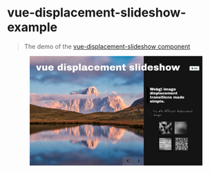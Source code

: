 # vue-displacement-slideshow-example

> The demo of the [vue-displacement-slideshow component](https://github.com/AlbanCrepel/vue-displacement-slideshow)

<p align="center"> 
    <img src="./static/screenshot.png" width="400px" height="auto" alt="Demo image"/>
</p>